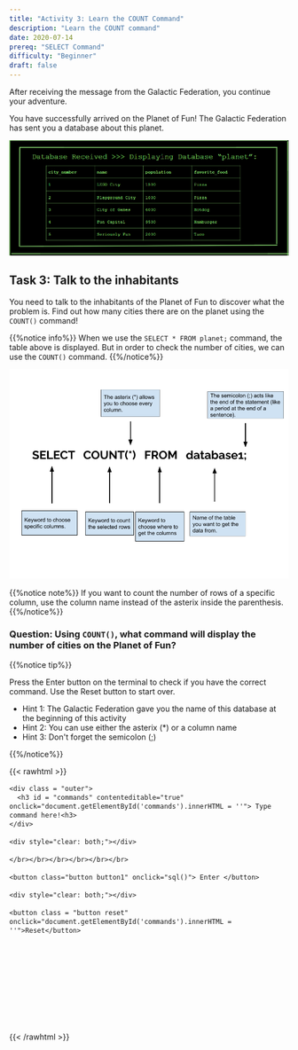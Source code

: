 ```yaml
---
title: "Activity 3: Learn the COUNT Command"
description: "Learn the COUNT command"
date: 2020-07-14
prereq: "SELECT Command"
difficulty: "Beginner"
draft: false
---
```

<!-- Links for javascript and CSS needed for drop down logic -->
<link rel="stylesheet" href="../default/_default.css" type="text/css"></link>
<link rel="stylesheet" href="../default/_type.css" type="text/css"></link>
<script type="text/javascript" src="../default/alasql.js"></script>
<script type="text/javascript" src="../default/_type.js"></script>
<script type="text/javascript" src="../default/db.js"></script>
<script type="text/javascript" src="_activity3.js"></script>


After receiving the message from the Galactic Federation, you continue your adventure.

You have successfully arrived on the Planet of Fun! The Galactic Federation has sent you a database about this planet.

![db](assets/planet_db.PNG)

## Task 3: Talk to the inhabitants
You need to talk to the inhabitants of the Planet of Fun to discover what the problem is. Find out how many cities there are on the planet using the `COUNT()` command!

{{%notice info%}}
When we use the `SELECT * FROM planet;` command, the table above is displayed. But in order to check the number of cities, we can use the `COUNT()` command.
{{%/notice%}}

![count](assets/count.png)

{{%notice note%}}
If you want to count the number of rows of a specific column, use the column name instead of the asterix inside the parenthesis.
{{%/notice%}}


### Question: Using `COUNT()`, what command will display the number of cities on the Planet of Fun?

{{%notice tip%}}

Press the Enter button on the terminal to check if you have the correct command. Use the Reset button to start over.

* Hint 1: The Galactic Federation gave you the name of this database at the beginning of this activity
* Hint 2: You can use either the asterix (*) or a column name
* Hint 3: Don't forget the semicolon (;)

{{%/notice%}}

{{< rawhtml >}}
  <div class="terminal_div" id="terminal_div">
  
    <div class = "outer">
      <h3 id = "commands" contenteditable="true" onclick="document.getElementById('commands').innerHTML = ''"> Type command here!<h3>
    </div>
    
    <div style="clear: both;"></div>
    
    </br></br></br></br></br></br> 
    
    <button class="button button1" onclick="sql()"> Enter </button>
    
    <div style="clear: both;"></div> 
    
    <button class = "button reset" onclick="document.getElementById('commands').innerHTML = ''">Reset</button>
  </div>
  
  <div style="clear: both;"></div> 
  
  <h1 class="error" id="sqlcommand" style="visibility:hidden"><strong>ERROR INVALID INPUT></strong></h1>
  <table id="table">
    <tr>
    </tr>
  </table>
  <h4 id="story"></h4>
  
  <!-- Tells User to continue mission -->
  <div class="resume_plot" id="resume_plot" style="visibility:hidden">
    <p>You found the correct command to display the entire database! This is handy when you want to see all the information at the tip of your fingers!</p>
    <div class="alert">
      <span id="check">&#10003;</span>
      You've completed the task! Continue to the next mission!
    </div>
  </div>
{{< /rawhtml >}}
